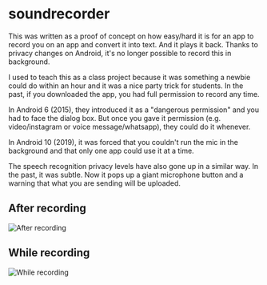 # soundrecorder
This was written as a proof of concept on how easy/hard it is for an app to record you on an app and convert it into text. And it plays it back. Thanks to privacy changes on Android, it's no longer possible to record this in background.

I used to teach this as a class project because it was something a newbie could do within an hour and it was a nice party trick for students. In the past, if you downloaded the app, you had full permission to record any time. 

In Android 6 (2015), they introduced it as a "dangerous permission" and you had to face the dialog box. But once you gave it permission (e.g. video/instagram or voice message/whatsapp), they could do it whenever.

In Android 10 (2019), it was forced that you couldn't run the mic in the background and that only one app could use it at a time.

The speech recognition privacy levels have also gone up in a similar way. In the past, it was subtle. Now it pops up a giant microphone button and a warning that what you are sending will be uploaded.

## After recording

![After recording](https://i.ibb.co/6H5j26f/screenshot-sound-recorder.jpg)

## While recording

![While recording](https://i.ibb.co/0DpWzdL/screenshot-mic.jpg)
